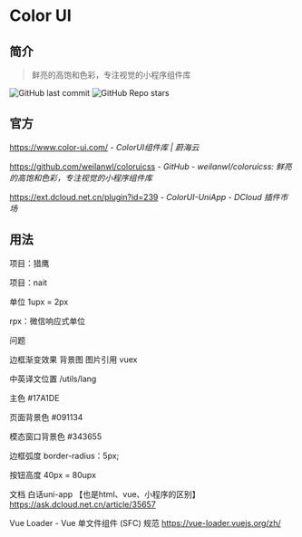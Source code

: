 # Color UI

## 简介

> 鲜亮的高饱和色彩，专注视觉的小程序组件库

![GitHub last commit](https://badgen.net/github/last-commit/weilanwl/coloruicss?icon=github&color=blue)
![GitHub Repo stars](https://img.shields.io/github/stars/weilanwl/coloruicss?style=social)

## 官方

https://www.color-ui.com/ - *ColorUI组件库 | 蔚海云*

https://github.com/weilanwl/coloruicss - *GitHub - weilanwl/coloruicss: 鲜亮的高饱和色彩，专注视觉的小程序组件库*

https://ext.dcloud.net.cn/plugin?id=239 - *ColorUI-UniApp - DCloud 插件市场*

## 用法

项目：猎鹰

项目：nait

单位
1upx = 2px

rpx：微信响应式单位

问题

边框渐变效果
背景图
图片引用
vuex

中英译文位置
/utils/lang

主色
#17A1DE

页面背景色
#091134

模态窗口背景色
#343655

边框弧度
border-radius：5px;

按钮高度
40px = 80upx

文档
白话uni-app 【也是html、vue、小程序的区别】
https://ask.dcloud.net.cn/article/35657

Vue Loader - Vue 单文件组件 (SFC) 规范
https://vue-loader.vuejs.org/zh/
